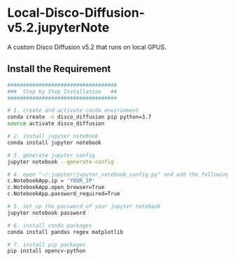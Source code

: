 # Local-Disco-Diffusion-v5.2.jupyterNote
A custom Disco Diffusion v5.2 that runs on local GPUS.

## Install the Requirement
```bash
###################################
###  Step by Step Installation   ##
###################################

# 1. create and activate conda environment
conda create -n disco_diffusion pip python=3.7
source activate disco_diffusion

# 2. install jupyter notebook
conda install jupyter notebook

# 3. generate jupyter config
jupyter notebook --generate-config

# 4. open "~/.jupyter/jupyter_notebook_config.py" and add the following three lines
c.NotebookApp.ip = 'YOUR_IP'
c.NotebookApp.open_browser=True
c.NotebookApp.password_required=True

# 5. set up the password of your jupyter notebook
jupyter notebook password

# 6. install conda packages
conda install pandas regex matplotlib

# 7. install pip packages
pip install opencv-python
```